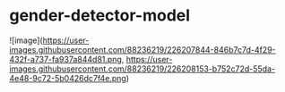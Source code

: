 # gender-detector-model
![image](https://user-images.githubusercontent.com/88236219/226207844-846b7c7d-4f29-432f-a737-fa937a844d81.png, https://user-images.githubusercontent.com/88236219/226208153-b752c72d-55da-4e48-9c72-5b0426dc7f4e.png)

<!-- ![image](https://user-images.githubusercontent.com/88236219/226208063-029570f8-7251-4cf7-9cde-aafb8422c098.png) -->
